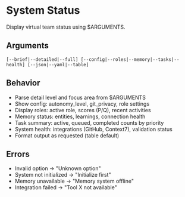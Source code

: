 # System Status

Display virtual team status using $ARGUMENTS.

## Arguments
`[--brief|--detailed|--full] [--config|--roles|--memory|--tasks|--health] [--json|--yaml|--table]`

## Behavior
- Parse detail level and focus area from $ARGUMENTS
- Show config: autonomy_level, git_privacy, role settings
- Display roles: active role, scores (P/Q), recent activities
- Memory status: entities, learnings, connection health
- Task summary: active, queued, completed counts by priority
- System health: integrations (GitHub, Context7), validation status
- Format output as requested (table default)

## Errors
- Invalid option → "Unknown option"
- System not initialized → "Initialize first"
- Memory unavailable → "Memory system offline"
- Integration failed → "Tool X not available"
